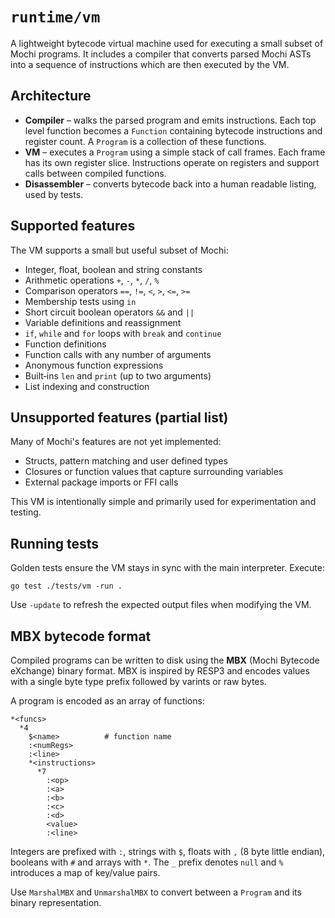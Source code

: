 # `runtime/vm`

A lightweight bytecode virtual machine used for executing a small subset of Mochi programs.  It includes a compiler that converts parsed Mochi ASTs into a sequence of instructions which are then executed by the VM.

## Architecture

* **Compiler** – walks the parsed program and emits instructions.  Each top level function becomes a `Function` containing bytecode instructions and register count.  A `Program` is a collection of these functions.
* **VM** – executes a `Program` using a simple stack of call frames.  Each frame has its own register slice.  Instructions operate on registers and support calls between compiled functions.
* **Disassembler** – converts bytecode back into a human readable listing, used by tests.

## Supported features

The VM supports a small but useful subset of Mochi:

* Integer, float, boolean and string constants
* Arithmetic operations `+`, `-`, `*`, `/`, `%`
* Comparison operators `==`, `!=`, `<`, `>`, `<=`, `>=`
* Membership tests using `in`
* Short circuit boolean operators `&&` and `||`
* Variable definitions and reassignment
* `if`, `while` and `for` loops with `break` and `continue`
* Function definitions
* Function calls with any number of arguments
* Anonymous function expressions
* Built‑ins `len` and `print` (up to two arguments)
* List indexing and construction

## Unsupported features (partial list)

Many of Mochi's features are not yet implemented:

* Structs, pattern matching and user defined types
* Closures or function values that capture surrounding variables
* External package imports or FFI calls

This VM is intentionally simple and primarily used for experimentation and testing.

## Running tests

Golden tests ensure the VM stays in sync with the main interpreter. Execute:

```
go test ./tests/vm -run .
```

Use `-update` to refresh the expected output files when modifying the VM.

## MBX bytecode format

Compiled programs can be written to disk using the **MBX** (Mochi Bytecode eXchange) binary format. MBX is inspired by RESP3 and encodes values with a single byte type prefix followed by varints or raw bytes.

A program is encoded as an array of functions:

```
*<funcs>
  *4
    $<name>          # function name
    :<numRegs>
    :<line>
    *<instructions>
      *7
        :<op>
        :<a>
        :<b>
        :<c>
        :<d>
        <value>
        :<line>
```

Integers are prefixed with `:`, strings with `$`, floats with `,` (8 byte little endian), booleans with `#` and arrays with `*`. The `_` prefix denotes `null` and `%` introduces a map of key/value pairs.

Use `MarshalMBX` and `UnmarshalMBX` to convert between a `Program` and its binary representation.
